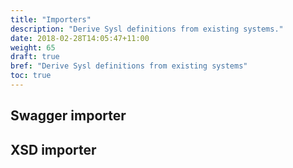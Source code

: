 ```yaml
---
title: "Importers"
description: "Derive Sysl definitions from existing systems."
date: 2018-02-28T14:05:47+11:00
weight: 65
draft: true
bref: "Derive Sysl definitions from existing systems"
toc: true
---
```


Swagger importer
----------------


XSD importer
------------
